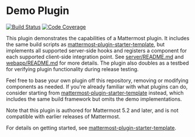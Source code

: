 # Demo Plugin

[![Build Status](https://img.shields.io/circleci/project/github/mattermost/mattermost-plugin-demo/master.svg)](https://circleci.com/gh/mattermost/mattermost-plugin-demo)
[![Code Coverage](https://img.shields.io/codecov/c/github/mattermost/mattermost-plugin-demo/master.svg)](https://codecov.io/gh/mattermost/mattermost-plugin-demo)


This plugin demonstrates the capabilities of a Mattermost plugin. It includes the same build scripts as [mattermost-plugin-starter-template](https://github.com/mattermost/mattermost-plugin-starter-template), but implements all supported server-side hooks and registers a component for each supported client-side integration point. See [server/README.md](server/README.md) and [webapp/README.md](webapp/README.md) for more details. The plugin also doubles as a testbed for verifying plugin functionality during release testing.

Feel free to base your own plugin off this repository, removing or modifying components as needed. If you're already familiar with what plugins can do, consider starting from [mattermost-plugin-starter-template](https://github.com/mattermost/mattermost-plugin-starter-template) instead, which includes the same build framework but omits the demo implementations.

Note that this plugin is authored for Mattermost 5.2 and later, and is not compatible with earlier releases of Mattermost.

For details on getting started, see [mattermost-plugin-starter-template](https://github.com/mattermost/mattermost-plugin-starter-template).

